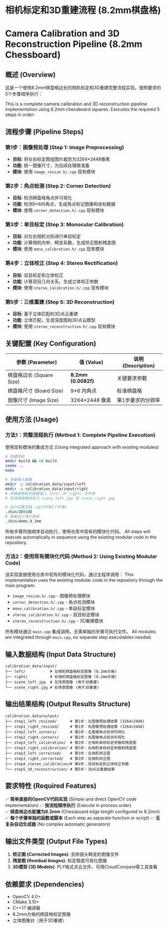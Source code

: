# 相机标定和3D重建流程 (8.2mm棋盘格)
# Camera Calibration and 3D Reconstruction Pipeline (8.2mm Chessboard)

## 概述 (Overview)

这是一个使用8.2mm棋盘格边长的相机标定和3D重建完整流程实现。按照要求的5个步骤顺序执行：

This is a complete camera calibration and 3D reconstruction pipeline implementation using 8.2mm chessboard squares. Executes the required 5 steps in order:

## 流程步骤 (Pipeline Steps)

### 第1步：图像预处理 (Step 1: Image Preprocessing)
- **目标**: 将左右标定图组图片裁剪为3264×2448像素
- **功能**: 统一图像尺寸，为后续处理做准备
- **模块**: 使用 `image_resize.h/.cpp` 现有模块

### 第2步：角点检测 (Step 2: Corner Detection)  
- **目标**: 检测棋盘格角点并可视化
- **功能**: 检测9×6内角点，生成角点标记图像和坐标数据
- **模块**: 使用 `corner_detection.h/.cpp` 现有模块

### 第3步：单目标定 (Step 3: Monocular Calibration)
- **目标**: 对左右相机分别进行单目标定  
- **功能**: 计算相机内参、畸变系数，生成矫正图和残差图
- **模块**: 使用 `mono_calibration.h/.cpp` 现有模块

### 第4步：立体校正 (Step 4: Stereo Rectification)
- **目标**: 双目标定和立体校正
- **功能**: 计算双目几何关系，生成立体校正参数
- **模块**: 使用 `stereo_calibration.h/.cpp` 现有模块

### 第5步：三维重建 (Step 5: 3D Reconstruction)
- **目标**: 基于立体匹配的3D点云重建
- **功能**: 立体匹配，生成深度图和3D点云模型
- **模块**: 使用 `stereo_reconstruction.h/.cpp` 现有模块

## 关键配置 (Key Configuration)

| 参数 (Parameter) | 值 (Value) | 说明 (Description) |
|-----------------|------------|-------------------|
| 棋盘格边长 (Square Size) | **8.2mm (0.0082f)** | 关键要求参数 |
| 棋盘格尺寸 (Board Size) | 9×6 内角点 | 标准棋盘格 |
| 图像尺寸 (Image Size) | 3264×2448 像素 | 第1步要求的分辨率 |

## 使用方法 (Usage)

### 方法1：完整流程执行 (Method 1: Complete Pipeline Execution)
使用现有模块的集成方式 (Using integrated approach with existing modules)

```bash
# 构建项目
mkdir build && cd build
cmake ..
make

# 准备输入数据
mkdir -p calibration_data/input/left
mkdir -p calibration_data/input/right
# 将棋盘格标定图像放入 left/ 和 right/ 文件夹
# 将场景图像命名为 scene_left.jpg 和 scene_right.jpg

# 运行完整流程 (运行所有5个步骤)
./bin/2Dto3D
# 或者运行演示版本
./bin/demo_8_2mm
```

所有步骤将按顺序自动执行，使用仓库中现有的模块化代码。
All steps will execute automatically in sequence using the existing modular code in the repository.

### 方法2：使用现有模块化代码 (Method 2: Using Existing Modular Code)
该实现直接使用仓库中现有的模块化代码，通过主程序调用：
This implementation uses the existing modular code in the repository through the main program:

- `image_resize.h/.cpp` - 图像预处理模块
- `corner_detection.h/.cpp` - 角点检测模块  
- `mono_calibration.h/.cpp` - 单目标定模块
- `stereo_calibration.h/.cpp` - 双目标定模块
- `stereo_reconstruction.h/.cpp` - 3D重建模块

所有模块通过 `main.cpp` 集成调用，无需单独的步骤可执行文件。
All modules are integrated through `main.cpp`, no separate step executables needed.

## 输入数据结构 (Input Data Structure)

```
calibration_data/input/
├── left/           # 左相机棋盘格标定图像 (8.2mm方格)
├── right/          # 右相机棋盘格标定图像 (8.2mm方格)
├── scene_left.jpg  # 左场景图像 (用于3D重建)
└── scene_right.jpg # 右场景图像 (用于3D重建)
```

## 输出结果结构 (Output Results Structure)

```
calibration_data/output/
├── step1_left_resized/      # 第1步：左图像预处理结果 (3264×2448)
├── step1_right_resized/     # 第1步：右图像预处理结果 (3264×2448)
├── step2_left_corners/      # 第2步：左图像角点检测可视化
├── step2_right_corners/     # 第2步：右图像角点检测可视化
├── step3_left_calibration/  # 第3步：左相机单目标定参数和残差图
├── step3_right_calibration/ # 第3步：右相机单目标定参数和残差图
├── step3_left_corrected/    # 第3步：左相机矫正图
├── step3_right_corrected/   # 第3步：右相机矫正图
├── step4_stereo_calibration/# 第4步：双目标定和立体校正参数
└── step5_3d_reconstruction/ # 第5步：3D点云重建结果
```

## 要求特性 (Required Features)

✅ **简单直接的OpenCV代码实现** (Simple and direct OpenCV code implementation)
✅ **按流程顺序执行** (Execute in process order)  
✅ **棋盘格边长配置为8.2mm** (Chessboard edge length configured to 8.2mm)
✅ **每个步骤单独的函数或脚本** (Each step as separate function or script)
✅ **无复杂自动生成器** (No complex automatic generators)

## 输出文件类型 (Output File Types)

1. **矫正图 (Corrected Images)**: 去除镜头畸变的图像文件
2. **残差图 (Residual Images)**: 标定精度可视化图像
3. **3D模型 (3D Models)**: PLY格式点云文件，可用CloudCompare等工具查看

## 依赖要求 (Dependencies)

- OpenCV 4.0+
- CMake 3.10+
- C++17 编译器
- 8.2mm方格的棋盘格标定图像
- 立体图像对（用于3D重建）